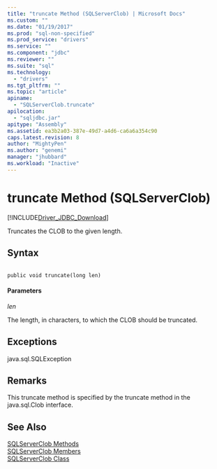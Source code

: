```yaml
---
title: "truncate Method (SQLServerClob) | Microsoft Docs"
ms.custom: ""
ms.date: "01/19/2017"
ms.prod: "sql-non-specified"
ms.prod_service: "drivers"
ms.service: ""
ms.component: "jdbc"
ms.reviewer: ""
ms.suite: "sql"
ms.technology: 
  - "drivers"
ms.tgt_pltfrm: ""
ms.topic: "article"
apiname: 
  - "SQLServerClob.truncate"
apilocation: 
  - "sqljdbc.jar"
apitype: "Assembly"
ms.assetid: ea3b2a03-387e-49d7-a4d6-ca6a6a354c90
caps.latest.revision: 8
author: "MightyPen"
ms.author: "genemi"
manager: "jhubbard"
ms.workload: "Inactive"
---
```

# truncate Method (SQLServerClob)
[!INCLUDE[Driver_JDBC_Download](../../../includes/driver_jdbc_download.md)]

  Truncates the CLOB to the given length.  
  
## Syntax  
  
```  
  
public void truncate(long len)  
```  
  
#### Parameters  
 *len*  
  
 The length, in characters, to which the CLOB should be truncated.  
  
## Exceptions  
 java.sql.SQLException  
  
## Remarks  
 This truncate method is specified by the truncate method in the java.sql.Clob interface.  
  
## See Also  
 [SQLServerClob Methods](../../../connect/jdbc/reference/sqlserverclob-methods.md)   
 [SQLServerClob Members](../../../connect/jdbc/reference/sqlserverclob-members.md)   
 [SQLServerClob Class](../../../connect/jdbc/reference/sqlserverclob-class.md)  
  
  
